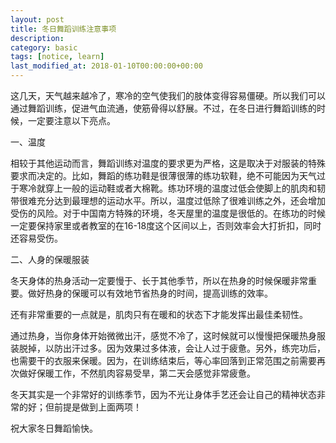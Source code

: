 ```yaml
---
layout: post
title: 冬日舞蹈训练注意事项
description: 
category: basic
tags: [notice, learn]
last_modified_at: 2018-01-10T00:00:00+00:00
---
```


这几天，天气越来越冷了，寒冷的空气使我们的肢体变得容易僵硬。所以我们可以通过舞蹈训练，促进气血流通，使筋骨得以舒展。不过，在冬日进行舞蹈训练的时候，一定要注意以下亮点。

一、温度

相较于其他运动而言，舞蹈训练对温度的要求更为严格，这是取决于对服装的特殊要求而决定的。比如，舞蹈的练功鞋是很薄很薄的练功软鞋，绝不可能因为天气过于寒冷就穿上一般的运动鞋或者大棉靴。练功环境的温度过低会使脚上的肌肉和韧带很难充分达到最理想的运动水平。所以，温度过低除了很难训练之外，还会增加受伤的风险。对于中国南方特殊的环境，冬天屋里的温度是很低的。在练功的时候一定要保持家里或者教室的在16-18度这个区间以上，否则效率会大打折扣，同时还容易受伤。

二、人身的保暖服装

冬天身体的热身活动一定要慢于、长于其他季节，所以在热身的时候保暖非常重要。做好热身的保暖可以有效地节省热身的时间，提高训练的效率。

还有非常重要的一点就是，肌肉只有在暖和的状态下才能发挥出最佳柔韧性。

通过热身，当你身体开始微微出汗，感觉不冷了，这时候就可以慢慢把保暖热身服装脱掉，以防出汗过多。因为效果过多体液，会让人过于疲惫。另外，练完功后，也需要干的衣服来保暖。因为，在训练结束后，等心率回落到正常范围之前需要再次做好保暖工作，不然肌肉容易受旱，第二天会感觉非常疲惫。

冬天其实是一个非常好的训练季节，因为不光让身体手艺还会让自己的精神状态非常的好；但前提是做到上面两项！

祝大家冬日舞蹈愉快。
